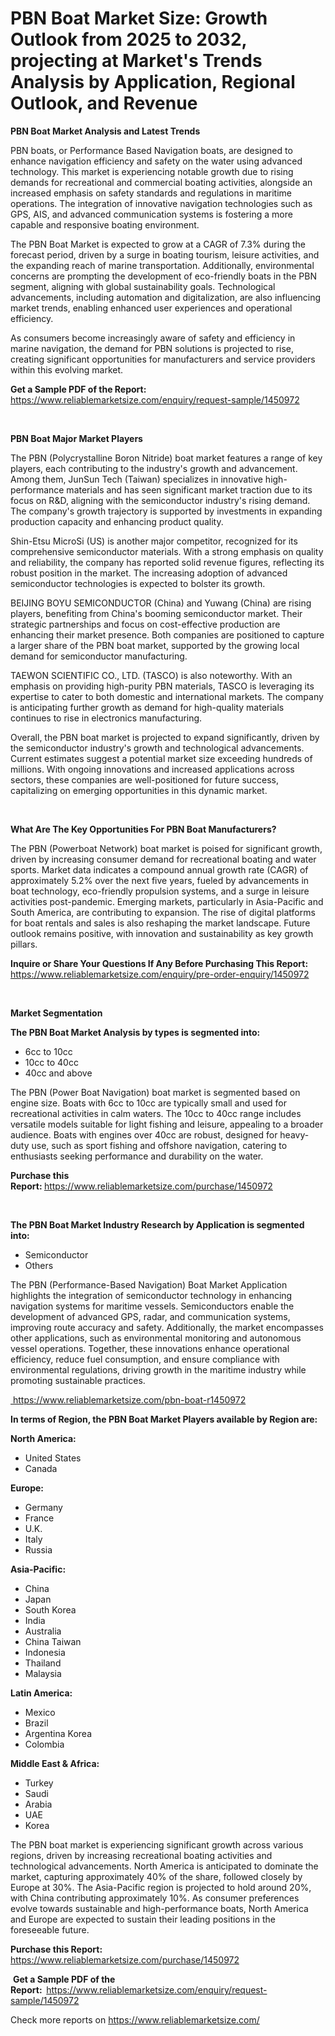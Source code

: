 <p><h1>PBN Boat Market Size: Growth Outlook from 2025 to 2032, projecting at Market's Trends Analysis by Application, Regional Outlook, and Revenue</h1></p><p><strong>PBN Boat Market Analysis and Latest Trends</strong></p>
<p><p>PBN boats, or Performance Based Navigation boats, are designed to enhance navigation efficiency and safety on the water using advanced technology. This market is experiencing notable growth due to rising demands for recreational and commercial boating activities, alongside an increased emphasis on safety standards and regulations in maritime operations. The integration of innovative navigation technologies such as GPS, AIS, and advanced communication systems is fostering a more capable and responsive boating environment.</p><p>The PBN Boat Market is expected to grow at a CAGR of 7.3% during the forecast period, driven by a surge in boating tourism, leisure activities, and the expanding reach of marine transportation. Additionally, environmental concerns are prompting the development of eco-friendly boats in the PBN segment, aligning with global sustainability goals. Technological advancements, including automation and digitalization, are also influencing market trends, enabling enhanced user experiences and operational efficiency.</p><p>As consumers become increasingly aware of safety and efficiency in marine navigation, the demand for PBN solutions is projected to rise, creating significant opportunities for manufacturers and service providers within this evolving market.</p></p>
<p><strong>Get a Sample PDF of the Report:&nbsp;</strong> <a href="https://www.reliablemarketsize.com/enquiry/request-sample/1450972?utm_campaign=2526&utm_medium=2&utm_source=Github&utm_content=ia&utm_term=27022025&utm_id=pbn-boat">https://www.reliablemarketsize.com/enquiry/request-sample/1450972</a></p>
<p>&nbsp;</p>
<p><strong>PBN Boat Major Market Players</strong></p>
<p><p>The PBN (Polycrystalline Boron Nitride) boat market features a range of key players, each contributing to the industry's growth and advancement. Among them, JunSun Tech (Taiwan) specializes in innovative high-performance materials and has seen significant market traction due to its focus on R&D, aligning with the semiconductor industry's rising demand. The company's growth trajectory is supported by investments in expanding production capacity and enhancing product quality.</p><p>Shin-Etsu MicroSi (US) is another major competitor, recognized for its comprehensive semiconductor materials. With a strong emphasis on quality and reliability, the company has reported solid revenue figures, reflecting its robust position in the market. The increasing adoption of advanced semiconductor technologies is expected to bolster its growth.</p><p>BEIJING BOYU SEMICONDUCTOR (China) and Yuwang (China) are rising players, benefiting from China's booming semiconductor market. Their strategic partnerships and focus on cost-effective production are enhancing their market presence. Both companies are positioned to capture a larger share of the PBN boat market, supported by the growing local demand for semiconductor manufacturing.</p><p>TAEWON SCIENTIFIC CO., LTD. (TASCO) is also noteworthy. With an emphasis on providing high-purity PBN materials, TASCO is leveraging its expertise to cater to both domestic and international markets. The company is anticipating further growth as demand for high-quality materials continues to rise in electronics manufacturing.</p><p>Overall, the PBN boat market is projected to expand significantly, driven by the semiconductor industry's growth and technological advancements. Current estimates suggest a potential market size exceeding hundreds of millions. With ongoing innovations and increased applications across sectors, these companies are well-positioned for future success, capitalizing on emerging opportunities in this dynamic market.</p></p>
<p>&nbsp;</p>
<p><strong>What Are The Key Opportunities For PBN Boat Manufacturers?</strong></p>
<p><p>The PBN (Powerboat Network) boat market is poised for significant growth, driven by increasing consumer demand for recreational boating and water sports. Market data indicates a compound annual growth rate (CAGR) of approximately 5.2% over the next five years, fueled by advancements in boat technology, eco-friendly propulsion systems, and a surge in leisure activities post-pandemic. Emerging markets, particularly in Asia-Pacific and South America, are contributing to expansion. The rise of digital platforms for boat rentals and sales is also reshaping the market landscape. Future outlook remains positive, with innovation and sustainability as key growth pillars.</p></p>
<p><strong>Inquire or Share Your Questions If Any Before Purchasing This Report:</strong> <a href="https://www.reliablemarketsize.com/enquiry/pre-order-enquiry/1450972?utm_campaign=2526&utm_medium=2&utm_source=Github&utm_content=ia&utm_term=27022025&utm_id=pbn-boat">https://www.reliablemarketsize.com/enquiry/pre-order-enquiry/1450972</a></p>
<p>&nbsp;</p>
<p><strong>Market Segmentation</strong></p>
<p><strong>The PBN Boat Market Analysis by types is segmented into:</strong></p>
<p><ul><li>6cc to 10cc</li><li>10cc to 40cc</li><li>40cc and above</li></ul></p>
<p><p>The PBN (Power Boat Navigation) boat market is segmented based on engine size. Boats with 6cc to 10cc are typically small and used for recreational activities in calm waters. The 10cc to 40cc range includes versatile models suitable for light fishing and leisure, appealing to a broader audience. Boats with engines over 40cc are robust, designed for heavy-duty use, such as sport fishing and offshore navigation, catering to enthusiasts seeking performance and durability on the water.</p></p>
<p><strong>Purchase this Report:&nbsp;</strong><a href="https://www.reliablemarketsize.com/purchase/1450972?utm_campaign=2526&utm_medium=2&utm_source=Github&utm_content=ia&utm_term=27022025&utm_id=pbn-boat">https://www.reliablemarketsize.com/purchase/1450972</a></p>
<p>&nbsp;</p>
<p><strong>The PBN Boat Market Industry Research by Application is segmented into:</strong></p>
<p><ul><li>Semiconductor</li><li>Others</li></ul></p>
<p><p>The PBN (Performance-Based Navigation) Boat Market Application highlights the integration of semiconductor technology in enhancing navigation systems for maritime vessels. Semiconductors enable the development of advanced GPS, radar, and communication systems, improving route accuracy and safety. Additionally, the market encompasses other applications, such as environmental monitoring and autonomous vessel operations. Together, these innovations enhance operational efficiency, reduce fuel consumption, and ensure compliance with environmental regulations, driving growth in the maritime industry while promoting sustainable practices.</p></p>
<p><a href="https://www.reliablemarketsize.com/pbn-boat-r1450972?utm_campaign=2526&utm_medium=2&utm_source=Github&utm_content=ia&utm_term=27022025&utm_id=pbn-boat">&nbsp;https://www.reliablemarketsize.com/pbn-boat-r1450972</a></p>
<p><strong>In terms of Region, the PBN Boat Market Players available by Region are:</strong></p>
<p>
    <p> <strong> North America: </strong>
        <ul>
            <li>United States</li>
            <li>Canada</li>
        </ul>
        </p> 
    <p> <strong> Europe: </strong>
        <ul>
            <li>Germany</li>
            <li>France</li>
            <li>U.K.</li>
            <li>Italy</li>
            <li>Russia</li>
        </ul>
        </p> 
    <p> <strong> Asia-Pacific: </strong>
        <ul>
            <li>China</li>
            <li>Japan</li>
            <li>South Korea</li>
            <li>India</li>
            <li>Australia</li>
            <li>China Taiwan</li>
            <li>Indonesia</li>
            <li>Thailand</li>
            <li>Malaysia</li>
        </ul>
        </p> 
    <p> <strong> Latin America: </strong>
        <ul>
            <li>Mexico</li>
            <li>Brazil</li>
            <li>Argentina Korea</li>
            <li>Colombia</li>
        </ul>
        </p> 
    <p> <strong> Middle East & Africa: </strong>
        <ul>
            <li>Turkey</li>
            <li>Saudi</li>
            <li>Arabia</li>
            <li>UAE</li>
            <li>Korea</li>
        </ul>
    </p>
    </p>
<p><p>The PBN boat market is experiencing significant growth across various regions, driven by increasing recreational boating activities and technological advancements. North America is anticipated to dominate the market, capturing approximately 40% of the share, followed closely by Europe at 30%. The Asia-Pacific region is projected to hold around 20%, with China contributing approximately 10%. As consumer preferences evolve towards sustainable and high-performance boats, North America and Europe are expected to sustain their leading positions in the foreseeable future.</p></p>
<p><strong>Purchase this Report: </strong><a href="https://www.reliablemarketsize.com/purchase/1450972?utm_campaign=2526&utm_medium=2&utm_source=Github&utm_content=ia&utm_term=27022025&utm_id=pbn-boat">https://www.reliablemarketsize.com/purchase/1450972</a></p>
<p>&nbsp;<strong>Get a Sample PDF of the Report:&nbsp;&nbsp;</strong><a href="https://www.reliablemarketsize.com/enquiry/request-sample/1450972?utm_campaign=2526&utm_medium=2&utm_source=Github&utm_content=ia&utm_term=27022025&utm_id=pbn-boat">https://www.reliablemarketsize.com/enquiry/request-sample/1450972</a></p>
<p><strong></strong></p>
<p>Check more reports on <a href="https://www.reliablemarketsize.com/?utm_campaign=2526&utm_medium=2&utm_source=Github&utm_content=ia&utm_term=27022025&utm_id=pbn-boat">https://www.reliablemarketsize.com/</a></p>